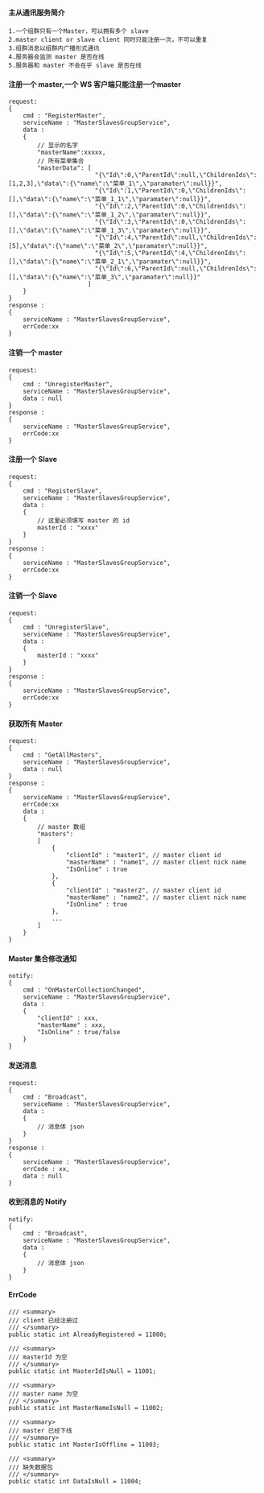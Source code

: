 ####  主从通讯服务简介
    1.一个组群只有一个Master，可以拥有多个 slave
    2.master client or slave client 同时只能注册一次，不可以重复
    3.组群消息以组群内广播形式通讯
    4.服务器会监测 master 是否在线
    5.服务器和 master 不会在乎 slave 是否在线

#### 注册一个 master,一个 WS 客户端只能注册一个master
    request:
    {
        cmd : "RegisterMaster",
        serviceName : "MasterSlavesGroupService",
        data :
        {
            // 显示的名字
            "masterName":xxxxx,
            // 所有菜单集合
            "masterData": [
                            "{\"Id\":0,\"ParentId\":null,\"ChildrenIds\":[1,2,3],\"data\":{\"name\":\"菜单_1\",\"paramater\":null}}",
                            "{\"Id\":1,\"ParentId\":0,\"ChildrenIds\":[],\"data\":{\"name\":\"菜单_1_1\",\"paramater\":null}}",
                            "{\"Id\":2,\"ParentId\":0,\"ChildrenIds\":[],\"data\":{\"name\":\"菜单_1_2\",\"paramater\":null}}",
                            "{\"Id\":3,\"ParentId\":0,\"ChildrenIds\":[],\"data\":{\"name\":\"菜单_1_3\",\"paramater\":null}}",
                            "{\"Id\":4,\"ParentId\":null,\"ChildrenIds\":[5],\"data\":{\"name\":\"菜单_2\",\"paramater\":null}}",
                            "{\"Id\":5,\"ParentId\":4,\"ChildrenIds\":[],\"data\":{\"name\":\"菜单_2_1\",\"paramater\":null}}",
                            "{\"Id\":6,\"ParentId\":null,\"ChildrenIds\":[],\"data\":{\"name\":\"菜单_3\",\"paramater\":null}}"
                          ]
        }
    }
    response :
    {
        serviceName : "MasterSlavesGroupService",
        errCode:xx
    }

#### 注销一个 master
    request:
    {
        cmd : "UnregisterMaster",
        serviceName : "MasterSlavesGroupService",
        data : null
    }
    response :
    {
        serviceName : "MasterSlavesGroupService",
        errCode:xx
    }

#### 注册一个 Slave
    request:
    {
        cmd : "RegisterSlave",
        serviceName : "MasterSlavesGroupService",
        data :
        {         
            // 这里必须填写 master 的 id  
            masterId : "xxxx"
        }
    }
    response :
    {
        serviceName : "MasterSlavesGroupService",
        errCode:xx
    }

#### 注销一个 Slave
    request:
    {
        cmd : "UnregisterSlave",
        serviceName : "MasterSlavesGroupService",
        data :
        {           
            masterId : "xxxx"
        }
    }
    response :
    {
        serviceName : "MasterSlavesGroupService",
        errCode:xx
    }

#### 获取所有 Master
    request:
    {
        cmd : "GetAllMasters",
        serviceName : "MasterSlavesGroupService",
        data : null
    }
    response :
    {
        serviceName : "MasterSlavesGroupService",
        errCode:xx
        data : 
        {
            // master 数组
            "masters": 
            [
                {
                    "clientId" : "master1", // master client id
                    "masterName" : "name1", // master client nick name
                    "IsOnline" : true
                },
                {
                    "clientId" : "master2", // master client id
                    "masterName" : "name2", // master client nick name
                    "IsOnline" : true
                },
                ...
            ]
        }
    }

#### Master 集合修改通知
    notify:
    {
        cmd : "OnMasterCollectionChanged",
        serviceName : "MasterSlavesGroupService",
        data : 
        {
            "clientId" : xxx,
            "masterName" : xxx,
            "IsOnline" : true/false
        }
    }
    
#### 发送消息
    request:
    {
        cmd : "Broadcast",
        serviceName : "MasterSlavesGroupService",
        data : 
        {
            // 消息体 json
        }
    }
    response :
    {
        serviceName : "MasterSlavesGroupService",
        errCode : xx,
        data : null
    }

#### 收到消息的 Notify
    notify:
    {
        cmd : "Broadcast",
        serviceName : "MasterSlavesGroupService",
        data : 
        {
            // 消息体 json
        }
    }

#### ErrCode
    /// <summary>
    /// client 已经注册过
    /// </summary>
    public static int AlreadyRegistered = 11000;

    /// <summary>
    /// masterId 为空
    /// </summary>
    public static int MasterIdIsNull = 11001;

    /// <summary>
    /// master name 为空
    /// </summary>
    public static int MasterNameIsNull = 11002;

    /// <summary>
    /// master 已经下线
    /// </summary>
    public static int MasterIsOffline = 11003;

    /// <summary>
    /// 缺失数据包
    /// </summary>
    public static int DataIsNull = 11004;